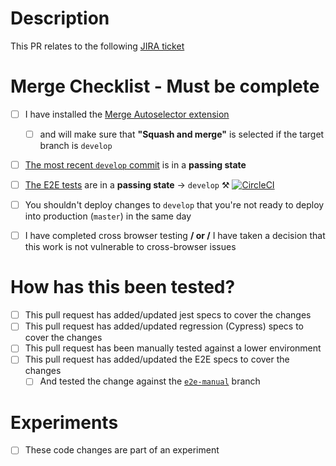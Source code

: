 # Description
<!--- Update the JIRA ticket below -->
This PR relates to the following [JIRA ticket](http://gousto.atlassian.net/browse/TECH-XXXX)
<!-- What has changed? -->
<!-- Why has it changed? -->
<!-- How has it changed? -->

# Merge Checklist - Must be complete 
- [ ] I have installed the [Merge Autoselector extension](https://github.com/Gousto/chrome-ext-merge-autoselector)
    - [ ] and will make sure that **"Squash and merge"** is selected if the target branch is `develop`
- [ ] [The most recent `develop` commit](https://github.com/Gousto/gousto-webclient/commits/develop) is in a **passing state**
- [ ] [The E2E tests](https://app.circleci.com/insights/github/Gousto/gousto-webclient/workflows/e2e) are in a **passing state** -> `develop` :hammer_and_pick: [![CircleCI](https://circleci.com/gh/Gousto/gousto-webclient/tree/develop.svg?style=svg&circle-token=26e1e6a6cfe8924476e0eaeb6442f4dfd6e2f160)](https://circleci.com/gh/Gousto/gousto-webclient/tree/develop)

- [ ] You shouldn't deploy changes to `develop` that you're not ready to deploy into production (`master`) in the same day
- [ ] I have completed cross browser testing **/ or /** I have taken a decision that this work is not vulnerable to cross-browser issues

# How has this been tested?
<!-- Delete check list testing items that is not relevant to you code changes -->
- [ ] This pull request has added/updated jest specs to cover the changes
- [ ] This pull request has added/updated regression (Cypress) specs to cover the changes
- [ ] This pull request has been manually tested against a lower environment
- [ ] This pull request has added/updated the E2E specs to cover the changes
    - [ ] And tested the change against the [`e2e-manual`](https://github.com/Gousto/gousto-webclient/tree/e2e-manual) branch

# Experiments
<!-- Delete experiment block if this pull request DOES NOT have experiment changes  -->
- [ ] These code changes are part of an experiment
<!-- Details of whether code changes are part of an experiment -->
<!-- Listing any compromises/dispensations made as part of an experiment should streamline code review -->
<!-- by making reviewers aware of what is/isn't productionised code -->

<!-- Providing additional information such as epic link, experiment duration etc. is also benefitial -->
